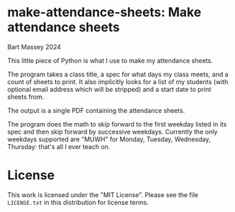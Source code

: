 # make-attendance-sheets: Make attendance sheets
Bart Massey 2024

This little piece of Python is what I use to make my
attendance sheets. 

The program takes a class title, a spec for what days my
class meets, and a count of sheets to print.  It also
implicitly looks for a list of my students (with optional
email address which will be stripped) and a start date to
print sheets from.

The output is a single PDF containing the attendance sheets.

The program does the math to skip forward to the first
weekday listed in its spec and then skip forward by
successive weekdays. Currently the only weekdays supported
are "MUWH" for Monday, Tuesday, Wednesday, Thursday: that's
all I ever teach on.

# License

This work is licensed under the "MIT License". Please see the file
`LICENSE.txt` in this distribution for license terms.
